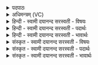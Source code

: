 <details><summary>पदपाठः</summary>

वाजा॑य। स्वाहा॑। प्र॒स॒वायेति॑ प्रऽस॒वाय॑। स्वाहा॑। अ॒पि॒जाय॑। स्वाहा॑। क्रत॑वे। स्वाहा॑। स्व᳕रिति॒ स्वः᳕। स्वाहा॑। मू॒र्ध्ने। स्वाहा॑। व्य॒श्नु॒विन॒ इति॑ विऽअश्नु॒विने॑। स्वाहा॑। आन्त्या॑य। स्वाहा॑। आन्त्या॑य। भौ॒व॒नाय॑। स्वाहा॑। भुव॑नस्य। पत॑ये। स्वाहा॑। अधि॑पतय॒ इत्यधि॑ऽपतये। स्वाहा॑। प्र॒जाप॑तय॒ इति॑ प्र॒जाऽप॑तये। स्वाहा॑। ३२।
</details>

<details><summary>अधिमन्त्रम् (VC)</summary>

- वाजादयो देवताः
- प्रजापतिर्ऋषिः
- अत्यष्टिः
- गान्धारः
</details>

<details><summary>हिन्दी - स्वामी दयानन्द सरस्वती  - विषयः</summary>

फिर उसी विषय को अगले मन्त्र में कहते हैं ॥
</details>

<details><summary>हिन्दी - स्वामी दयानन्द सरस्वती  - पदार्थः</summary>

पदार्थान्वयभाषाः -  हे मनुष्यो ! तुम (वाजाय) अन्न के लिये (स्वाहा) उत्तम क्रिया (प्रसवाय) पदार्थों की उत्पत्ति करने के लिये (स्वाहा) उत्तम क्रिया (अपिजाय) घर के लिये (स्वाहा) उत्तम क्रिया (क्रतवे) बुद्धि वा कर्म के लिये (स्वाहा) उत्तम क्रिया (स्वः) अत्यन्त सुख के लिये (स्वाहा) उत्तम क्रिया (मूर्ध्ने) शिर की शुद्धि होने के लिये (स्वाहा) उत्तम क्रिया (व्यश्नुविने) व्याप्त होनेवाले वीर्य के लिये (स्वाहा) उत्तम क्रिया (आन्त्याय) व्यवहारों के अन्त में होनेवाले व्यवहार के लिये (स्वाहा) उत्तम क्रिया (आन्त्याय) अन्त में होनेवाले (भौवनाय) जो संसार में प्रसिद्ध होता उस के लिये (स्वाहा) उत्तम क्रिया (भुवनस्य) संसार की (पतये) पालना करनेवाले स्वामी के लिये (स्वाहा) उत्तम क्रिया (अधिपतये) सब के अधिष्ठाता अर्थात् सब पर जो एक शिक्षा देता है, उसके लिये (स्वाहा) उत्तम क्रिया तथा (प्रजापतये) सब प्रजाजनों की पालना करनेवाले के लिये (स्वाहा) उत्तम क्रिया को सदा भलीभाँति युक्त करो ॥३२ ॥
</details>

<details><summary>हिन्दी - स्वामी दयानन्द सरस्वती  - भावार्थः</summary>

भावार्थभाषाः -  जो मनुष्य अन्न, सन्तान, नर, बुद्धि और शिर आदि के शोधन से सुख बढ़ाने के लिये सत्यक्रिया को करते हैं, वे परमात्मा की उपासना करके प्रजा के अधिक पालना करनेवाले होते हैं ॥३२ ॥
</details>

<details><summary>संस्कृत - स्वामी दयानन्द सरस्वती  - विषयः</summary>

पुनस्तमेव विषयमाह ॥
</details>

<details><summary>संस्कृत - स्वामी दयानन्द सरस्वती  - पदार्थः</summary>

पदार्थान्वयभाषाः -  भो मनुष्याः ! यूयं वाजाय स्वाहा प्रसवाय स्वाहाऽपिजाय स्वाहा क्रतवे स्वाहा स्वः स्वाहा मूर्ध्ने स्वाहा व्यश्नुविने स्वाहाऽऽन्त्याय स्वाहान्त्याय भौवनाय स्वाहा भुवनस्य पतये स्वाहाऽधिपतये स्वाहा प्रजापतये स्वाहा च सदा प्रयुञ्जीध्वम् ॥३२ ॥
</details>

<details><summary>संस्कृत - स्वामी दयानन्द सरस्वती  - भावार्थः</summary>

भावार्थभाषाः -  ये मनुष्या अन्नापत्यगृहप्रज्ञामूर्धादिशोधनेन सुखवर्द्धनाय सत्यां क्रियां कुर्वन्ति, ते परमात्मानमुपास्य प्रजाऽधिपतयो भवन्ति ॥३२ ॥
</details>